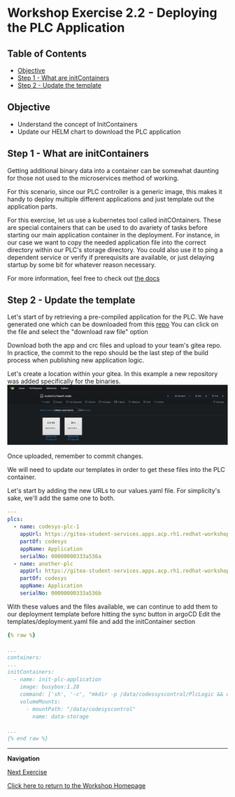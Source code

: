 # Workshop Exercise 2.2 -  Deploying the PLC Application

## Table of Contents

* [Objective](#objective)
* [Step 1 - What are initContainers](#step-1---what-are-initcontainers)
* [Step 2 - Update the template](#step-2---update-the-template)


## Objective

* Understand the concept of InitContainers
* Update our HELM chart to download the PLC application


## Step 1 - What are initContainers
Getting additional binary data into a container can be somewhat daunting for those not used to the microservices method of working.

For this scenario, since our PLC controller is a generic image, this makes it handy to deploy multiple different applications and just template out the application parts.

For this exercise, let us use a kubernetes tool called initCOntainers.
These are special containers that can be used to do avariety of tasks before starting our main application container in the deployment.
For instance, in our case we want to copy the needed application file into the correct directory within our PLC's storage directory.
You could also use it to ping a dependent service or verify if prerequisits are available, or just delaying startup by some bit for whatever reason necessary.

For more information, feel free to check out [the docs](https://kubernetes.io/docs/concepts/workloads/pods/init-containers/)

## Step 2 - Update the template
Let's start of by retrieving a pre-compiled application for the PLC.
We have generated one which can be downloaded from this [repo](https://github.com/redhat-manufacturing/device-edge-workshops/tree/rh1-summit-acp-2025/exercises/acp_existing_nextgen/codesys/2.1-deploying-plc-application/application)
You can click on the file and select the "download raw file" option

Download both the app and crc files and upload to your team's gitea repo.
In practice, the commit to the repo should be the last step of the build process when publishing new application logic.

Let's create a location within your gitea. In this example a new repository was added specifically for the binaries.
![Application Binaries In Gitea](../images/gitea-app-binaries.png)

Once uploaded, remember to commit changes.

We will need to update our templates in order to get these files into the PLC container.

Let's start by adding the new URLs to our values.yaml file. For simplicity's sake, we'll add the same one to both.
```yaml
---
plcs:
  - name: codesys-plc-1
    appUrl: https://gitea-student-services.apps.acp.rh1.redhat-workshops.com/student3/team1-code/src/commit/8172ee9afe44ffdd59e3c0e61461e1dbd86c4c0c/
    partOf: codesys
    appName: Application
    serialNo: 00000000333a536a
  - name: another-plc
    appUrl: https://gitea-student-services.apps.acp.rh1.redhat-workshops.com/student3/team1-code/src/commit/8172ee9afe44ffdd59e3c0e61461e1dbd86c4c0c/
    partOf: codesys
    appName: Application
    serialNo: 00000000333a536b

```

With these values and the files available, we can continue to add them to our deployment template before hitting the sync button in argoCD
Edit the templates/deployment.yaml file and add the initContainer section

```yaml
{% raw %}

...
containers:
...
initContainers:
  - name: init-plc-application
    image: busybox:1.28
    command: ['sh', '-c', "mkdir -p /data/codessyscontrol/PlcLogic && cd /data/codessyscontrol/PlcLogic && touch test.txt" ]
    volumeMounts:
      - mountPath: "/data/codesyscontrol"
        name: data-storage
    
...
{% end raw %}
```


---
**Navigation**

[Next Exercise](../2.2-creating-plc-config/)

[Click here to return to the Workshop Homepage](../../README.md)
